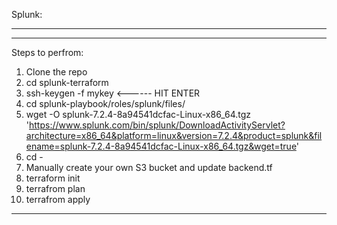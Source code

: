 Splunk:
******************************************************

---
Steps to perfrom:
1) Clone the repo
2) cd splunk-terraform
3) ssh-keygen -f mykey
	<------ HIT ENTER
4) cd splunk-playbook/roles/splunk/files/
5) wget -O splunk-7.2.4-8a94541dcfac-Linux-x86_64.tgz 'https://www.splunk.com/bin/splunk/DownloadActivityServlet?architecture=x86_64&platform=linux&version=7.2.4&product=splunk&filename=splunk-7.2.4-8a94541dcfac-Linux-x86_64.tgz&wget=true'
6) cd -
7) Manually create your own S3 bucket and update backend.tf
8) terraform init
9) terrafrom plan
10) terrafrom apply
---
